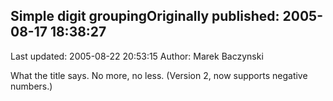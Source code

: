 ## Simple digit groupingOriginally published: 2005-08-17 18:38:27 
Last updated: 2005-08-22 20:53:15 
Author: Marek Baczynski 
 
What the title says. No more, no less. (Version 2, now supports negative numbers.)